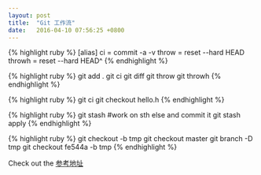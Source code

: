 ```yaml
---
layout: post
title:  "Git 工作流"
date:   2016-04-10 07:56:25 +0800
---
```


{% highlight ruby %}
[alias]
    ci = commit -a -v
    throw = reset --hard HEAD
    throwh = reset --hard HEAD^
{% endhighlight %}


{% highlight ruby %}
git add .
git ci
git diff
git throw
git throwh
{% endhighlight %}


{% highlight ruby %}
git ci
git checkout hello.h
{% endhighlight %}


{% highlight ruby %}
git stash
#work on sth else and commit it
git stash apply
{% endhighlight %}


{% highlight ruby %}
git checkout -b tmp
git checkout master
git branch -D tmp
git checkout fe544a -b tmp
{% endhighlight %}


Check out the [参考地址][video-link]

[video-link]: http://haoduoshipin.com/v/5
